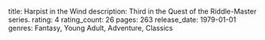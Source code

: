 title: Harpist in the Wind
description: Third in the Quest of the Riddle-Master series.
rating: 4
rating_count: 26
pages: 263
release_date: 1979-01-01
genres: Fantasy, Young Adult, Adventure, Classics
